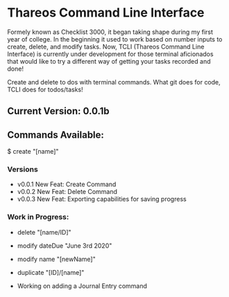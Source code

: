 # Thareos Command Line Interface

Formely known as Checklist 3000, it began taking shape during my first year of college. In the beginning it used to work based on number inputs to create, delete, and modify tasks. Now, TCLI (Thareos Command Line Interface) is currently under development for those terminal aficionados that would like to try a different way of getting your tasks recorded and done!

Create and delete to dos with terminal commands. What git does for code, TCLI does for todos/tasks!

## Current Version: 0.0.1b
## Commands Available:

 $ create "[name]" 

### Versions
- v0.0.1 New Feat: Create Command
- v0.0.2 New Feat: Delete Command
- v0.0.3 New Feat: Exporting capabilities for saving progress

### Work in Progress:

 - delete "[name/ID]"
 
 - modify dateDue "June 3rd 2020"
 
 - modify name "[newName]"
 
 - duplicate "[ID]/[name]"

 - Working on adding a Journal Entry command

